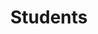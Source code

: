 ---
breadcrumb: <div id="breadcrumb"><a href="index.html">Home</a> <span class="breadcrumb_spacer">&gt;</span>
  <a href="departments.html">Departments and Courses</a> <span class="breadcrumb_spacer">&gt;</span>
  <a href="chem_dep.html">Department of Chemistry</a> <span class="breadcrumb_spacer">&gt;</span>
  <strong>Students</strong></div>
headerimage: <img alt="" height="105" src="assets/2006/images/banners/departments.jpg" width="472"/>
html_title: Students
layout: 2006_default
left_title:
- <img alt="Dpt. of" border="0" height="33" src="assets/2006/content/gt/fcb6421c7c62628408190d4ca84029e5.png"
  title="Dpt. of" width="98"/>
- <img alt="Chemistry" border="0" height="33" src="assets/2006/content/gt/7ed40be81a597d79acdb7f2e7ac6bfb9.png"
  title="Chemistry" width="146"/>
old_website: true
permalink: /82.0.0.1.0.0.html
published: true
subnav:
- <li class="sub_no sub_first"><a href="chem_dep.html" title="About">About</a></li>
- <li class="sub_no"><a href="80.0.0.1.0.0.html" title="Faculty">Faculty</a></li>
- <li class="sub_no"><a href="81.0.0.1.0.0.html" title="Courses">Courses</a></li>
- <li class="sub_no active"><a href="82.0.0.1.0.0.html" title="Students">Students</a></li>
title: Students
---